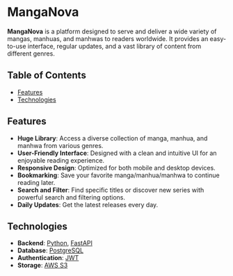 # MangaNova

**MangaNova** is a platform designed to serve and deliver a wide variety of mangas, manhuas, and manhwas to readers worldwide. It provides an easy-to-use interface, regular updates, and a vast library of content from different genres.

## Table of Contents

- [Features](#features)
- [Technologies](#technologies)

## Features

- **Huge Library**: Access a diverse collection of manga, manhua, and manhwa from various genres.
- **User-Friendly Interface**: Designed with a clean and intuitive UI for an enjoyable reading experience.
- **Responsive Design**: Optimized for both mobile and desktop devices.
- **Bookmarking**: Save your favorite manga/manhua/manhwa to continue reading later.
- **Search and Filter**: Find specific titles or discover new series with powerful search and filtering options.
- **Daily Updates**: Get the latest releases every day.

## Technologies

- **Backend**: [Python](https://python.org/), [FastAPI](https://fastapi.tiangolo.com)
- **Database**: [PostgreSQL](https://www.postgresql.org)
- **Authentication**: [JWT](https://jwt.io/)
- **Storage**: [AWS S3](https://aws.amazon.com/s3/)
